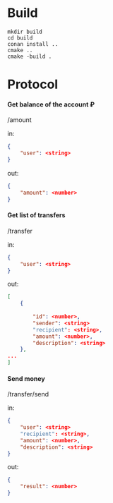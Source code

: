 # Build
```Shell
mkdir build
cd build
conan install ..
cmake ..
cmake -build .
```

# Protocol

#### Get balance of the account ₽
/amount

in:
```json
{
    "user": <string>
}
```
out:
```json
{
    "amount": <number>
}
```

#### Get list of transfers
/transfer

in:
```json
{
    "user": <string>
}
```
out:
```json
[
    {
    
        "id": <number>,
        "sender": <string>
        "recipient": <string>,
        "amount": <number>,
        "description": <string>
    },
...
]
```

#### Send money
/transfer/send

in:
```json
{
    "user": <string>
    "recipient": <string>,
    "amount": <number>,
    "description": <string>
}
```
out:
```json
{
    "result": <number>
}
```
